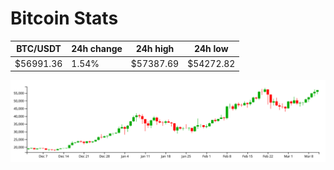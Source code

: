 # Bitcoin Stats

BTC/USDT|24h change|24h high|24h low|
|---|---|---|---|
|$56991.36|1.54%|$57387.69|$54272.82|

<img src="./chart.svg">
